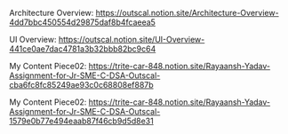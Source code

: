 Architecture Overview: https://outscal.notion.site/Architecture-Overview-4dd7bbc450554d29875daf8b4fcaeea5

UI Overview: https://outscal.notion.site/UI-Overview-441ce0ae7dac4781a3b32bbb82bc9c64

My Content Piece02: https://trite-car-848.notion.site/Rayaansh-Yadav-Assignment-for-Jr-SME-C-DSA-Outscal-cba6fc8fc85249ae93c0c68808ef887b

My Content Piece02: https://trite-car-848.notion.site/Rayaansh-Yadav-Assignment-for-Jr-SME-C-DSA-Outscal-1579e0b77e494eaab87f46cb9d5d8e31

